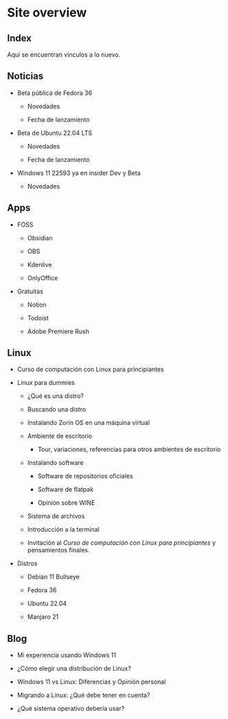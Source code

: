 # Site overview

## Index

Aquí se encuentran vínculos a lo nuevo.

## Noticias

- Beta pública de Fedora 36
  
  - Novedades
  
  - Fecha de lanzamiento

- Beta de Ubuntu 22.04 LTS
  
  - Novedades
  
  - Fecha de lanzamiento

- Windows 11 22593 ya en insider Dev y Beta
  
  - Novedades

## Apps

- FOSS
  
  - Obsidian
  
  - OBS
  
  - Kdenlive
  
  - OnlyOffice

- Gratuitas
  
  - Notion
  
  - Todoist
  
  - Adobe Premiere Rush

## Linux

- Curso de computación con Linux para principiantes

- Linux para dummies
  
  - ¿Qué es una distro?
  
  - Buscando una distro
  
  - Instalando Zorin OS en una máquina virtual
  
  - Ambiente de escritorio
    
    - Tour, variaciones, referencias para otros ambientes de escritorio
  
  - Instalando software
    
    - Software de repositorios oficiales
    
    - Software de flatpak
    
    - Opinión sobre WINE
  
  - Sistema de archivos
  
  - Introducción a la terminal
  
  - Invitación al *Curso de computación con Linux para principiantes* y pensamientos finales.

- Distros
  
  - Debian 11 Bullseye
  
  - Fedora 36
  
  - Ubuntu 22.04
  
  - Manjaro 21

## Blog

- Mi experiencia usando Windows 11

- ¿Cómo elegir una distribución de Linux?

- Windows 11 vs Linux: Diferencias y Opinión personal

- Migrando a Linux: ¿Qué debe tener en cuenta?

- ¿Qué sistema operativo debería usar?
